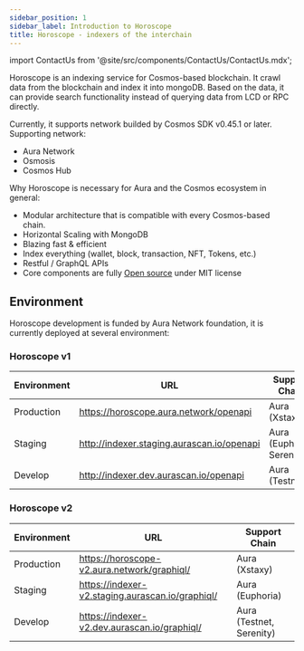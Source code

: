 ```yaml
---
sidebar_position: 1
sidebar_label: Introduction to Horoscope
title: Horoscope - indexers of the interchain
---
```


import ContactUs from '@site/src/components/ContactUs/ContactUs.mdx';

Horoscope is an indexing service for Cosmos-based blockchain. It crawl data from the blockchain and index it into mongoDB. Based on the data, it can provide search functionality instead of querying data from LCD or RPC directly.

Currently, it supports network builded by Cosmos SDK v0.45.1 or later. Supporting network:

- Aura Network
- Osmosis
- Cosmos Hub

Why Horoscope is necessary for Aura and the Cosmos ecosystem in general:

- Modular architecture that is compatible with every Cosmos-based chain.
- Horizontal Scaling with MongoDB
- Blazing fast & efficient
- Index everything (wallet, block, transaction, NFT, Tokens, etc.)
- Restful / GraphQL APIs
- Core components are fully [Open source](https://github.com/aura-nw/horoscope) under MIT license

## Environment
Horoscope development is funded by Aura Network foundation, it is currently deployed at several environment:  

### Horoscope v1

| Environment | URL                                        | Support Chain                       |
| ----------- | ------------------------------------------ | ----------------------------------- |
| Production  | https://horoscope.aura.network/openapi     | Aura (Xstaxy)                       |
| Staging     | http://indexer.staging.aurascan.io/openapi | Aura (Euphoria, Serenity)           |
| Develop     | http://indexer.dev.aurascan.io/openapi     | Aura (Testnet)                      |
  
### Horoscope v2

| Environment | URL                                              | Support Chain            |
| ----------- | ------------------------------------------------ | ------------------------ |
| Production  | https://horoscope-v2.aura.network/graphiql/      | Aura (Xstaxy)            |
| Staging     | https://indexer-v2.staging.aurascan.io/graphiql/ | Aura (Euphoria)          |
| Develop     | https://indexer-v2.dev.aurascan.io/graphiql/     | Aura (Testnet, Serenity) |
<ContactUs />
